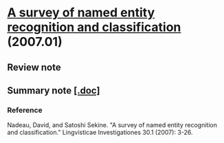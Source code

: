 # [A survey of named entity recognition and classification](http://nlp.cs.nyu.edu/sekine/papers/li07.pdf) (2007.01)

## Review note


## Summary note [[.doc]](https://1drv.ms/w/s!AllPqyV9kKUrghOCc3_ZxbGjx1Ao)


### Reference
Nadeau, David, and Satoshi Sekine. "A survey of named entity recognition and classification." Lingvisticae Investigationes 30.1 (2007): 3-26.



